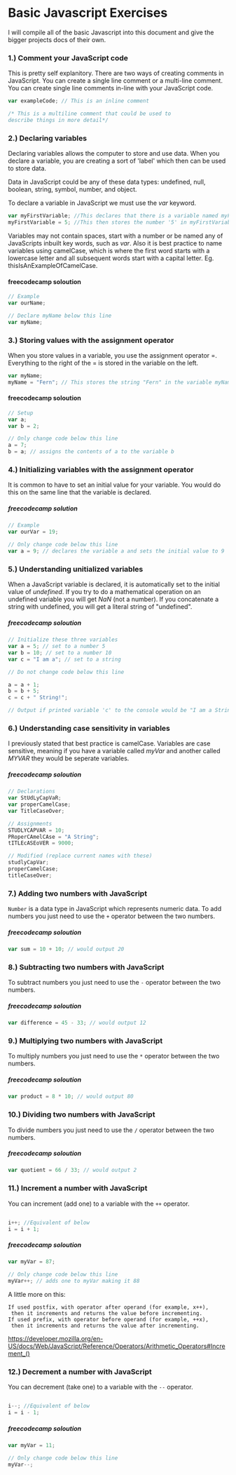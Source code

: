 # Basic Javascript Exercises

I will compile all of the basic Javascript into this document and give the bigger projects docs of their own.

### 1.) Comment your JavaScript code

This is pretty self explanitory. There are two ways of creating comments in JavaScript. You can create a 
single line comment or a multi-line comment. You can create single line comments in-line with your JavaScript
code.

```javascript
var exampleCode; // This is an inline comment

/* This is a multiline comment that could be used to
describe things in more detail*/
```

### 2.) Declaring variables

Declaring variables allows the computer to store and use data. When you declare a variable, you are creating 
a sort of 'label' which then can be used to store data.

Data in JavaScript could be any of these data types: undefined, null, boolean, string, symbol, number, and object.

To declare a variable in JavaScript we must use the *var* keyword.

```javascript
var myFirstVariable; //This declares that there is a variable named myFirstVariable
myFirstVariable = 5; //This then stores the number '5' in myFirstVariable
```
Variables may not contain spaces, start with a number or be named any of JavaScripts inbuilt key words,
such as *var*. Also it is best practice to name variables using camelCase, which is where the first word starts
with a lowercase letter and all subsequent words start with a capital letter. Eg. thisIsAnExampleOfCamelCase.

#### freecodecamp soloution
```javascript
// Example
var ourName;

// Declare myName below this line
var myName;
```
### 3.) Storing values with the assignment operator

When you store values in a variable, you use the assignment operator =. Everything to the right of the = is stored in the variable on the left.

```javascript
var myName;
myName = "Fern"; // This stores the string "Fern" in the variable myName
```

#### freecodecamp soloution
```javascript
// Setup
var a;
var b = 2;

// Only change code below this line
a = 7;
b = a; // assigns the contents of a to the variable b
```
### 4.) Initializing variables with the assignment operator

It is common to have to set an initial value for your variable. You would do this on the same line that the variable is declared.

##### freecodecamp solution
```javascript
// Example
var ourVar = 19;

// Only change code below this line
var a = 9; // declares the variable a and sets the initial value to 9
```

### 5.) Understanding unitialized variables

When a JavaScript variable is declared, it is automatically set to the initial value of *undefined*. If you try to do a mathematical operation on an undefined variable you will get *NaN* (not a number). If you concatenate a string with undefined, you will get a literal string of "undefined".

##### freecodecamp soloution
```javascript
// Initialize these three variables
var a = 5; // set to a number 5
var b = 10; // set to a number 10
var c = "I am a"; // set to a string

// Do not change code below this line

a = a + 1;
b = b + 5;
c = c + " String!";

// Output if printed variable 'c' to the console would be "I am a String!"
```

### 6.) Understanding case sensitivity in variables

I previously stated that best practice is camelCase. Variables are case sensitive, meaning if you have a variable called *myVar* and another called *MYVAR* they would be seperate variables.

##### freecodecamp soloution
```javascript
// Declarations
var StUdLyCapVaR;
var properCamelCase;
var TitleCaseOver;

// Assignments
STUDLYCAPVAR = 10;
PRoperCAmelCAse = "A String";
tITLEcASEoVER = 9000;

// Modified (replace current names with these)
studlyCapVar;
properCamelCase;
titleCaseOver;
```

### 7.) Adding two numbers with JavaScript

`Number` is a data type in JavaScript which represents numeric data. To add numbers you just need to use the `+` operator between the two numbers.

##### freecodecamp soloution
```javascript
var sum = 10 + 10; // would output 20
```
### 8.) Subtracting two numbers with JavaScript

 To subtract numbers you just need to use the `-` operator between the two numbers.

##### freecodecamp soloution
```javascript
var difference = 45 - 33; // would output 12
```
### 9.) Multiplying two numbers with JavaScript

 To multiply numbers you just need to use the `*` operator between the two numbers.

##### freecodecamp soloution
```javascript
var product = 8 * 10; // would output 80
```

### 10.) Dividing two numbers with JavaScript

 To divide numbers you just need to use the `/` operator between the two numbers.

##### freecodecamp soloution
```javascript
var quotient = 66 / 33; // would output 2
```

### 11.) Increment a number with JavaScript

You can increment (add one) to a variable with the `++` operator.

```javascript

i++; //Equivalent of below
i = i + 1;
```

##### freecodecamp soloution
```javascript
var myVar = 87;

// Only change code below this line
myVar++; // adds one to myVar making it 88
```
A little more on this:

>
    If used postfix, with operator after operand (for example, x++),
     then it increments and returns the value before incrementing.
    If used prefix, with operator before operand (for example, ++x),
     then it increments and returns the value after incrementing.
https://developer.mozilla.org/en-US/docs/Web/JavaScript/Reference/Operators/Arithmetic_Operators#Increment_()

### 12.) Decrement a number with JavaScript

You can decrement (take one) to a variable with the `--` operator.

```javascript

i--; //Equivalent of below
i = i - 1;
```

##### freecodecamp soloution

```javascript
var myVar = 11;

// Only change code below this line
myVar--;
```